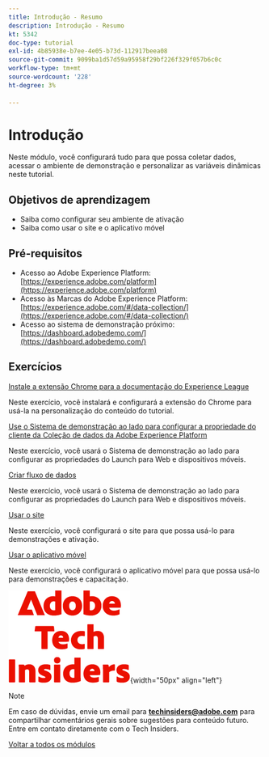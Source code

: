 ```yaml
---
title: Introdução - Resumo
description: Introdução - Resumo
kt: 5342
doc-type: tutorial
exl-id: 4b85938e-b7ee-4e05-b73d-112917beea08
source-git-commit: 9099ba1d57d59a95958f29bf226f329f057b6c0c
workflow-type: tm+mt
source-wordcount: '228'
ht-degree: 3%

---
```


# Introdução

Neste módulo, você configurará tudo para que possa coletar dados, acessar o ambiente de demonstração e personalizar as variáveis dinâmicas neste tutorial.

## Objetivos de aprendizagem

- Saiba como configurar seu ambiente de ativação
- Saiba como usar o site e o aplicativo móvel

## Pré-requisitos

- Acesso ao Adobe Experience Platform: [https://experience.adobe.com/platform](https://experience.adobe.com/platform)
- Acesso às Marcas do Adobe Experience Platform: [https://experience.adobe.com/#/data-collection/](https://experience.adobe.com/#/data-collection/)
- Acesso ao sistema de demonstração próximo: [https://dashboard.adobedemo.com/](https://dashboard.adobedemo.com/)

## Exercícios

[Instale a extensão Chrome para a documentação do Experience League](./ex1.md)

Neste exercício, você instalará e configurará a extensão do Chrome para usá-la na personalização do conteúdo do tutorial.

[Use o Sistema de demonstração ao lado para configurar a propriedade do cliente da Coleção de dados da Adobe Experience Platform](./ex2.md)

Neste exercício, você usará o Sistema de demonstração ao lado para configurar as propriedades do Launch para Web e dispositivos móveis.

[Criar fluxo de dados](./ex3.md)

Neste exercício, você usará o Sistema de demonstração ao lado para configurar as propriedades do Launch para Web e dispositivos móveis.

[Usar o site](./ex4.md)

Neste exercício, você configurará o site para que possa usá-lo para demonstrações e ativação.

[Usar o aplicativo móvel](./ex5.md)

Neste exercício, você configurará o aplicativo móvel para que possa usá-lo para demonstrações e capacitação.

![Informantes técnicos](./../../../assets/images/techinsiders.png){width="50px" align="left"}

>[!NOTE]
>
>Em caso de dúvidas, envie um email para **techinsiders@adobe.com** para compartilhar comentários gerais sobre sugestões para conteúdo futuro. Entre em contato diretamente com o Tech Insiders.

[Voltar a todos os módulos](../../../overview.md)
